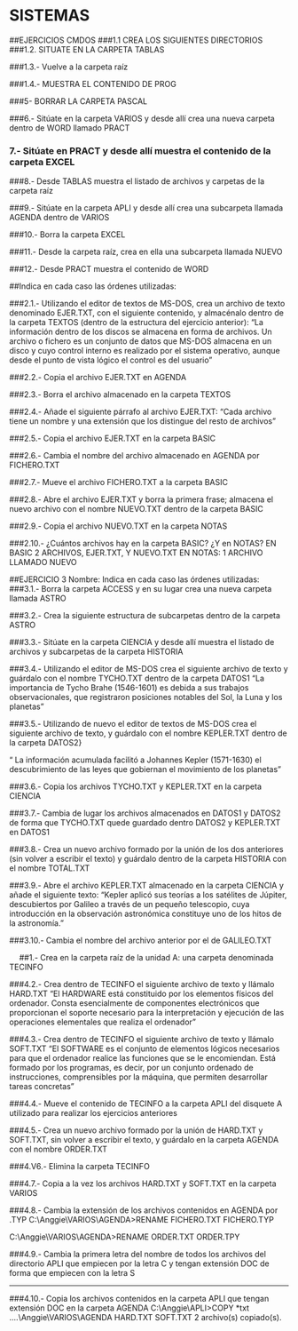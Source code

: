 # SISTEMAS
##EJERCICIOS CMDOS
###1.1 CREA LOS SIGUIENTES DIRECTORIOS
###1.2. SITUATE EN LA CARPETA TABLAS


 

###1.3.- Vuelve a la carpeta raíz
 
###1.4.- MUESTRA EL CONTENIDO DE PROG

 

###5- BORRAR LA CARPETA PASCAL
 

###6.- Sitúate en la carpeta VARIOS y desde allí crea una nueva carpeta dentro de WORD llamado
PRACT
 

### 7.- Sitúate en PRACT y desde allí muestra el contenido de la carpeta EXCEL
 
 

###8.- Desde TABLAS muestra el listado de archivos y carpetas de la carpeta raíz
 

###9.- Sitúate en la carpeta APLI y desde allí crea una subcarpeta llamada AGENDA dentro de
VARIOS

 

###10.- Borra la carpeta EXCEL


###11.- Desde la carpeta raíz, crea en ella una subcarpeta llamada NUEVO
 
###12.- Desde PRACT muestra el contenido de WORD
 

 


##Indica en cada caso las órdenes utilizadas:

###2.1.- Utilizando el editor de textos de MS-DOS, crea un archivo de texto denominado EJER.TXT,
con el siguiente contenido, y almacénalo dentro de la carpeta TEXTOS (dentro de la estructura
del ejercicio anterior):
“La información dentro de los discos se almacena en forma de archivos. Un archivo
o fichero es un conjunto de datos que MS-DOS almacena en un disco y cuyo
control interno es realizado por el sistema operativo, aunque desde el punto de
vista lógico el control es del usuario”


 


###2.2.- Copia el archivo EJER.TXT en AGENDA
 
 

###2.3.- Borra el archivo almacenado en la carpeta TEXTOS
 
 


###2.4.- Añade el siguiente párrafo al archivo EJER.TXT:
“Cada archivo tiene un nombre y una extensión que los distingue del resto de archivos”

 

###2.5.- Copia el archivo EJER.TXT en la carpeta BASIC
 

###2.6.- Cambia el nombre del archivo almacenado en AGENDA por FICHERO.TXT
 

###2.7.- Mueve el archivo FICHERO.TXT a la carpeta BASIC
 

###2.8.- Abre el archivo EJER.TXT y borra la primera frase; almacena el nuevo archivo con el
nombre NUEVO.TXT dentro de la carpeta BASIC
 

###2.9.- Copia el archivo NUEVO.TXT en la carpeta NOTAS
 

###2.10.- ¿Cuántos archivos hay en la carpeta BASIC? ¿Y en NOTAS?
EN BASIC 2 ARCHIVOS, EJER.TXT, Y NUEVO.TXT
EN NOTAS: 1 ARCHIVO LLAMADO NUEVO
 
 
##EJERCICIO 3 Nombre:
Indica en cada caso las órdenes utilizadas:
###3.1.- Borra la carpeta ACCESS y en su lugar crea una nueva carpeta llamada ASTRO
 
 

###3.2.- Crea la siguiente estructura de subcarpetas dentro de la carpeta ASTRO

 


 


###3.3.- Sitúate en la carpeta CIENCIA y desde allí muestra el listado de archivos y subcarpetas de la
carpeta HISTORIA
 

###3.4.- Utilizando el editor de MS-DOS crea el siguiente archivo de texto y guárdalo con el nombre
TYCHO.TXT dentro de la carpeta DATOS1
“La importancia de Tycho Brahe (1546-1601) es debida a sus trabajos
observacionales, que registraron posiciones notables del Sol, la Luna y los
planetas”	
 
###3.5.- Utilizando de nuevo el editor de textos de MS-DOS crea el siguiente archivo de texto, y
guárdalo con el nombre KEPLER.TXT dentro de la carpeta DATOS2}
 

“ La información acumulada facilitó a Johannes Kepler (1571-1630) el
descubrimiento de las leyes que gobiernan el movimiento de los planetas”

###3.6.- Copia los archivos TYCHO.TXT y KEPLER.TXT en la carpeta CIENCIA
 
 
###3.7.- Cambia de lugar los archivos almacenados en DATOS1 y DATOS2 de forma que TYCHO.TXT
quede guardado dentro DATOS2 y KEPLER.TXT en DATOS1

 



###3.8.- Crea un nuevo archivo formado por la unión de los dos anteriores (sin volver a escribir el
texto) y guárdalo dentro de la carpeta HISTORIA con el nombre TOTAL.TXT

###3.9.- Abre el archivo KEPLER.TXT almacenado en la carpeta CIENCIA y añade el siguiente texto:
“Kepler aplicó sus teorías a los satélites de Júpiter, descubiertos por
Galileo a través de un pequeño telescopio, cuya introducción en la
observación astronómica constituye uno de los hitos de la astronomía.”

 

###3.10.- Cambia el nombre del archivo anterior por el de GALILEO.TXT

 



 
##1.- Crea en la carpeta raíz de la unidad A: una carpeta denominada TECINFO
 
###4.2.- Crea dentro de TECINFO el siguiente archivo de texto y llámalo HARD.TXT
“El HARDWARE está constituido por los elementos físicos del ordenador.
Consta esencialmente de componentes electrónicos que proporcionan el
soporte necesario para la interpretación y ejecución de las operaciones
elementales que realiza el ordenador”
 

###4.3.- Crea dentro de TECINFO el siguiente archivo de texto y llámalo SOFT.TXT
“El SOFTWARE es el conjunto de elementos lógicos necesarios para que el
ordenador realice las funciones que se le encomiendan. Está formado por
los programas, es decir, por un conjunto ordenado de instrucciones,
comprensibles por la máquina, que permiten desarrollar tareas concretas”

 

###4.4.- Mueve el contenido de TECINFO a la carpeta APLI del disquete A utilizado para realizar los
ejercicios anteriores

 

###4.5.- Crea un nuevo archivo formado por la unión de HARD.TXT y SOFT.TXT, sin volver a escribir
el texto, y guárdalo en la carpeta AGENDA con el nombre ORDER.TXT
 
 
 

###4.V6.- Elimina la carpeta TECINFO
 
###4.7.- Copia a la vez los archivos HARD.TXT y SOFT.TXT en la carpeta VARIOS
 

###4.8.- Cambia la extensión de los archivos contenidos en AGENDA por .TYP
C:\Anggie\VARIOS\AGENDA>RENAME FICHERO.TXT FICHERO.TYP

C:\Anggie\VARIOS\AGENDA>RENAME ORDER.TXT ORDER.TPY

 

###4.9.- Cambia la primera letra del nombre de todos los archivos del directorio APLI que empiecen
por la letra C y tengan extensión DOC de forma que empiecen con la letra S

----------------------

###4.10.- Copia los archivos contenidos en la carpeta APLI que tengan extensión DOC en la carpeta
AGENDA
C:\Anggie\APLI>COPY *txt ..\..\Anggie\VARIOS\AGENDA
HARD.TXT
SOFT.TXT
        2 archivo(s) copiado(s).

 
